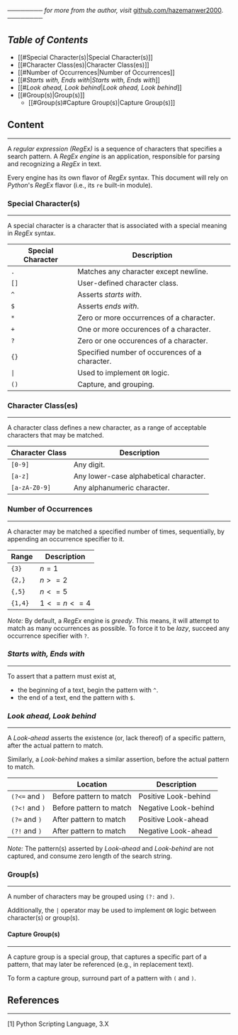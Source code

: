 ──────── *for more from the author, visit* [github.com/hazemanwer2000](https://github.com/hazemanwer2000). ────────
## *Table of Contents*

- [[#Special Character(s)|Special Character(s)]]
- [[#Character Class(es)|Character Class(es)]]
- [[#Number of Occurrences|Number of Occurrences]]
- [[#*Starts with, Ends with*|*Starts with, Ends with*]]
- [[#*Look ahead, Look behind*|*Look ahead, Look behind*]]
- [[#Group(s)|Group(s)]]
	- [[#Group(s)#Capture Group(s)|Capture Group(s)]]
## Content
---
A *regular expression (RegEx)* is a sequence of characters that specifies a search pattern. A *RegEx engine* is an application, responsible for parsing and recognizing a *RegEx* in text.

Every engine has its own flavor of *RegEx* syntax. This document will rely on *Python*'s *RegEx* flavor (i.e., its `re` built-in module).
### Special Character(s)
---
A special character is a character that is associated with a special meaning in *RegEx* syntax.

| Special Character | Description                                    |
| ----------------- | ---------------------------------------------- |
| `.`               | Matches any character except newline.          |
| `[]`              | User-defined character class.                  |
| `^`               | Asserts *starts with*.                         |
| `$`               | Asserts *ends with*.                           |
| `*`               | Zero or more occurrences of a character.       |
| `+`               | One or more occurences of a character.         |
| `?`               | Zero or one occurences of a character.         |
| `{}`              | Specified number of occurences of a character. |
| `\|`              | Used to implement `OR` logic.                  |
| `()`              | Capture, and grouping.                         |
### Character Class(es)
---
A character class defines a new character, as a range of acceptable characters that may be matched.

| Character Class | Description                            |
| --------------- | -------------------------------------- |
| `[0-9]`         | Any digit.                             |
| `[a-z]`         | Any lower-case alphabetical character. |
| `[a-zA-Z0-9]`   | Any alphanumeric character.            |
### Number of Occurrences
---
A character may be matched a specified number of times, sequentially, by appending an occurrence specifier to it.

| Range   | Description   |
| ------- | ------------- |
| `{3}`   | $n=1$         |
| `{2,}`  | $n >= 2$      |
| `{,5}`  | $n <= 5$      |
| `{1,4}` | $1 <= n <= 4$ |

*Note:* By default, a *RegEx* engine is *greedy*. This means, it will attempt to match as many occurrences as possible. To force it to be *lazy*, succeed any occurrence specifier with `?`.
### *Starts with, Ends with*
---
To assert that a pattern must exist at,
* the beginning of a text, begin the pattern with `^`.
* the end of a text, end the pattern with `$`.
### *Look ahead, Look behind*
---
A *Look-ahead* asserts the existence (or, lack thereof) of a specific pattern, after the actual pattern to match.

Similarly, a *Look-behind* makes a similar assertion, before the actual pattern to match.

|                | Location                | Description          |
| -------------- | ----------------------- | -------------------- |
| `(?<=` and `)` | Before pattern to match | Positive Look-behind |
| `(?<!` and `)` | Before pattern to match | Negative Look-behind |
| `(?=` and `)`  | After pattern to match  | Positive Look-ahead  |
| `(?!` and `)`  | After pattern to match  | Negative Look-ahead  |

*Note:* The pattern(s) asserted by *Look-ahead* and *Look-behind* are not captured, and consume zero length of the search string.
### Group(s)
---
A number of characters may be grouped using `(?:` and `)`.

Additionally, the `|` operator may be used to implement `OR` logic between character(s) or group(s).
#### Capture Group(s)
---
A capture group is a special group, that captures a specific part of a pattern, that may later be referenced (e.g., in replacement text).

To form a capture group, surround part of a pattern with `(` and `)`.
## References
---
[1] Python Scripting Language, 3.X
